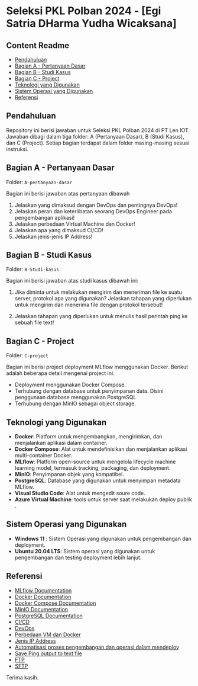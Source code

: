 # Seleksi PKL Polban 2024 - [Egi Satria DHarma Yudha Wicaksana]

## Content Readme
- [Pendahuluan](#pendahuluan)
- [Bagian A - Pertanyaan Dasar](#bagian-a---pertanyaan-dasar)
- [Bagian B - Studi Kasus](#bagian-b---studi-kasus)
- [Bagian C - Project](#bagian-c---project)
- [Teknologi yang Digunakan](#teknologi-yang-digunakan)
- [Sistem Operasi yang Digunakan](#sistem-operasi-yang-digunakan)
- [Referensi](#referensi)

## Pendahuluan
Repository ini berisi jawaban untuk Seleksi PKL Polban 2024 di PT Len IOT. Jawaban dibagi dalam tiga folder: A (Pertanyaan Dasar), B (Studi Kasus), dan C (Project). Setiap bagian terdapat dalam folder masing-masing sesuai instruksi.

## Bagian A - Pertanyaan Dasar
Folder: `A-pertanyaan-dasar`

Bagian ini berisi jawaban atas pertanyaan dibawah

1. Jelaskan yang dimaksud dengan DevOps dan pentingnya DevOps!
2. Jelaskan peran dan keterlibatan seorang DevOps Engineer pada pengembangan aplikasi!
3. Jelaskan perbedaan Virtual Machine dan Docker!
4. Jelaskan apa yang dimaksud CI/CD!
5. Jelaskan jenis-jenis IP Address!


## Bagian B - Studi Kasus
Folder: `B-Studi-kasus`

Bagian ini berisi jawaban atas studi kasus dibawah ini:
1. Jika diminta untuk melakukan mengirim dan meneriman file ke suatu server, protokol apa yang digunakan? Jelaskan tahapan yang diperlukan untuk mengirim dan menerima file dengan protokol tersebut!

2. Jelaskan tahapan yang diperlukan untuk menulis hasil perintah ping ke sebuah file text!

## Bagian C - Project
Folder: `C-project`

Bagian ini berisi project deployment MLflow menggunakan Docker. Berikut adalah beberapa detail mengenai project ini:
- Deployment menggunakan Docker Compose.
- Terhubung dengan database untuk penyimpanan data. Disini penggunaan database menggunakan PostgreSQL
- Terhubung dengan MinIO sebagai object storage.

## Teknologi yang Digunakan
- **Docker**: Platform untuk mengembangkan, mengirimkan, dan menjalankan aplikasi dalam container.
- **Docker Compose**: Alat untuk mendefinisikan dan menjalankan aplikasi multi-container Docker.
- **MLflow**: Platform open-source untuk mengelola lifecycle machine learning model, termasuk tracking, packaging, dan deployment.
- **MinIO**: Penyimpanan objek yang kompatibel.
- **PostgreSQL**: Database yang digunakan untuk menyimpan metadata MLflow.
- **Visual Studio Code**: Alat untuk mengedit soure code.
- **Azure Virtual Machine**: tools untuk server saat melakukan deploy publik .

## Sistem Operasi yang Digunakan
- **Windows 11** : Sistem Operasi yang digunakan untuk pengembangan dan deployment.
- **Ubuntu 20.04 LTS**: Sistem operasi yang digunakan untuk pengembangan dan testing deployment lebih lanjut.

## Referensi
- [MLflow Documentation](https://mlflow.org/docs/latest/index.html)
- [Docker Documentation](https://docs.docker.com/)
- [Docker Compose Documentation](https://docs.docker.com/compose/)
- [MinIO Documentation](https://docs.min.io/)
- [PostgreSQL Documentation](https://www.postgresql.org/docs/)
- [CI/CD](https://www.dicoding.com/blog/apa-itu-ci-cd/)
- [DevOps](https://www.dicoding.com/blog/apa-itu-devops/)
- [Perbedaan VM dan Docker](https://aws.amazon.com/id/compare/the-difference-between-docker-vm/)
- [Jenis IP Address](https://www.hostinger.co.id/tutorial/apa-itu-ip-address)
- [Automatisasi proses pengembangan dan operasi dalam mendeploy](https://azuralabs.id/blog-programming/meningkatkan-efisiensi-pengembangan-dengan-automatisasi-dalam-siklus-devops)
- [Save Ping output to text file](https://stackoverflow.com/questions/40232851/save-ping-output-to-text-file)
- [FTP](https://www.geeksforgeeks.org/file-transfer-protocol-ftp/)
- [SFTP](https://www.ssh.com/academy/ssh/sftp-ssh-file-transfer-protocol)

Terima kasih.
